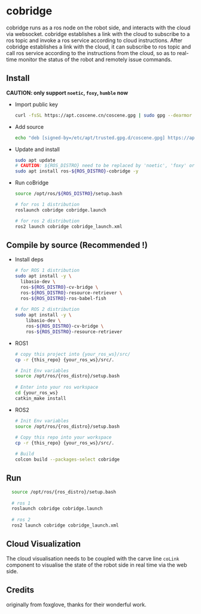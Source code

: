 # cobridge

cobridge runs as a ros node on the robot side, and interacts with the cloud via websocket. cobridge establishes a link with the cloud to subscribe to a ros topic and invoke a ros service according to cloud instructions.
After cobridge establishes a link with the cloud, it can subscribe to ros topic and call ros service according to the instructions from the cloud, so as to real-time monitor the status of the robot and remotely issue commands.

## Install
  
**CAUTION: only support `noetic`, `foxy`, `humble` now**

* Import public key
  
  ``` bash
  curl -fsSL https://apt.coscene.cn/coscene.gpg | sudo gpg --dearmor -o /etc/apt/trusted.gpg.d/coscene.gpg
  ```
  
* Add source

  ``` bash
  echo "deb [signed-by=/etc/apt/trusted.gpg.d/coscene.gpg] https://apt.coscene.cn $(. /etc/os-release && echo $UBUNTU_CODENAME) main" | sudo tee /etc/apt/sources.list.d/coscene.list
  ```
  
* Update and install

  ``` bash
  sudo apt update
  # CAUTION: ${ROS_DISTRO} need to be replaced by 'noetic', 'foxy' or 'humble', if ROS_DISTRO not in your env
  sudo apt install ros-${ROS_DISTRO}-cobridge -y
  ```

* Run coBridge

  ``` bash
  source /opt/ros/${ROS_DISTRO}/setup.bash
  
  # for ros 1 distribution
  roslaunch cobridge cobridge.launch
  
  # for ros 2 distribution
  ros2 launch cobridge cobridge_launch.xml 
  ```


## Compile by source (Recommended !)

* Install deps 

  ``` bash
  # for ROS 1 distribution
  sudo apt install -y \
    libasio-dev \
    ros-${ROS_DISTRO}-cv-bridge \
    ros-${ROS_DISTRO}-resource-retriever \
    ros-${ROS_DISTRO}-ros-babel-fish
    
  # for ROS 2 distribution
  sudo apt install -y \
      libasio-dev \
      ros-${ROS_DISTRO}-cv-bridge \
      ros-${ROS_DISTRO}-resource-retriever
  ```

* ROS1

  ``` bash
  # copy this project into {your_ros_ws}/src/
  cp -r {this_repo} {your_ros_ws}/src/.
  
  # Init Env variables
  source /opt/ros/{ros_distro}/setup.bash
 
  # Enter into your ros workspace 
  cd {your_ros_ws}
  catkin_make install
  ```


* ROS2

  ``` bash 
  # Init Env variables
  source /opt/ros/{ros_distro}/setup.bash
   
  # Copy this repo into your workspace
  cp -r {this_repo} {your_ros_ws}/src/. 
  
  # Build
  colcon build --packages-select cobridge
  ```

## Run

  ``` bash
    source /opt/ros/{ros_distro}/setup.bash
    
    # ros 1
    roslaunch cobridge cobridge.launch
    
    # ros 2
    ros2 launch cobridge cobridge_launch.xml 
  ```

## Cloud Visualization 
The cloud visualisation needs to be coupled with the carve line `coLink` component to visualise the state of the robot side in real time via the web side.

## Credits
originally from foxglove, thanks for their wonderful work. 
